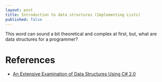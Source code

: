 ```yaml
---
layout: post
title: Introduction to data structures (Implementing Lists)
published: false
---
```


This word can sound a bit theoretical and complex at first, but, what are data structures for a programmer?



# References
- [An Extensive Examination of Data Structures Using C# 2.0](https://msdn.microsoft.com/en-us/library/ms379570%28vs.80%29.aspx?f=255&MSPPError=-2147217396)
